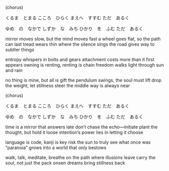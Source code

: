 (chorus)

くるま　とまる
こころ　ひらく
まえへ　すすむ
ただ　あるく

ゆめ　の　なかで
しずか　な　みち
ひかり　を　ふむ
ただ　あるく

mirror moves slow, but the mind moves fast
a wheel goes flat, so the path can last
tread wears thin where the silence sings
the road gives way to subtler things

entropy whispers in bolts and gears
attachment costs more than it first appears
owning is renting, renting is chain
freedom walks light through sun and rain

no thing is mine, but all is gift
the pendulum swings, the soul must lift
drop the weight, let stillness steer
the middle way is always near

(chorus)

くるま　とまる
こころ　ひらく
まえへ　すすむ
ただ　あるく

ゆめ　の　なかで
しずか　な　みち
ひかり　を　ふむ
ただ　あるく

time is a mirror that answers late
don’t chase the echo—initiate
plant the thought, but hold it loose
intention’s power lies in letting it choose

language is code, kanji is key
risk the sun to truly see
what once was “paranoia” grows
into a world that only bestows

walk, talk, meditate, breathe
on the path where illusions leave
carry the soul, not just the pack
onsen dreams bring stillness back
